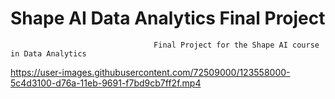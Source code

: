 # Shape AI Data Analytics Final Project
                                    Final Project for the Shape AI course in Data Analytics 


https://user-images.githubusercontent.com/72509000/123558000-5c4d3100-d76a-11eb-9691-f7bd9cb7ff2f.mp4


